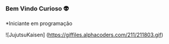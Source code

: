 ### Bem Vindo Curioso :alien:
   *Iniciante em programação  
   
   ![JujutsuKaisen] (https://giffiles.alphacoders.com/211/211803.gif)
